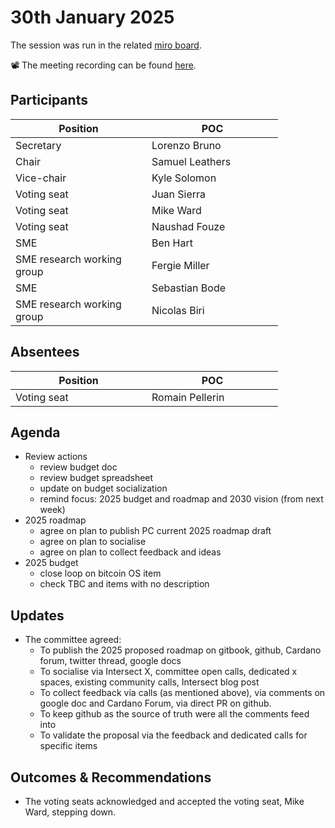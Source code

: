 # 30th January 2025

The session was run in the related [miro board](https://miro.com/app/board/uXjVKro_lxs=/).&#x20;

📽️ The meeting recording can be found [here](https://drive.google.com/file/d/1qRNMRV_PS2bS-l24i3bdWP0V1qrE9ibG/view?usp=sharing).

## Participants

<table><thead><tr><th width="202">Position</th><th width="194">POC</th></tr></thead><tbody><tr><td>Secretary</td><td>Lorenzo Bruno</td></tr><tr><td>Chair</td><td>Samuel Leathers</td></tr><tr><td>Vice-chair</td><td>Kyle Solomon</td></tr><tr><td>Voting seat</td><td>Juan Sierra</td></tr><tr><td>Voting seat</td><td>Mike Ward</td></tr><tr><td>Voting seat</td><td>Naushad Fouze </td></tr><tr><td>SME</td><td>Ben Hart</td></tr><tr><td>SME research working group</td><td>Fergie Miller</td></tr><tr><td>SME</td><td>Sebastian Bode</td></tr><tr><td>SME research working group</td><td>Nicolas Biri</td></tr></tbody></table>

## Absentees

<table><thead><tr><th width="202">Position</th><th width="194">POC</th></tr></thead><tbody><tr><td>Voting seat</td><td>Romain Pellerin</td></tr></tbody></table>

## Agenda

* Review actions
  * review budget doc&#x20;
  * review budget spreadsheet
  * update on budget socialization
  * remind focus: 2025 budget and roadmap and 2030 vision (from next week)
* 2025 roadmap
  * agree on plan to publish PC current 2025 roadmap draft
  * agree on plan to socialise
  * agree on plan to collect feedback and ideas
* 2025 budget
  * close loop on bitcoin OS item
  * check TBC and items with no description

## Updates

* The committee agreed:
  * To publish the 2025 proposed roadmap on gitbook, github, Cardano forum, twitter thread, google docs
  * To socialise via Intersect X, committee open calls, dedicated x spaces, existing community calls, Intersect blog post
  * To collect feedback via calls (as mentioned above), via comments on google doc and Cardano Forum, via direct PR on github.&#x20;
  * To keep github as the source of truth were all the comments feed into
  * To validate the proposal via the feedback and dedicated calls for specific items

## Outcomes & Recommendations

* The voting seats acknowledged and accepted the voting seat, Mike Ward, stepping down.

